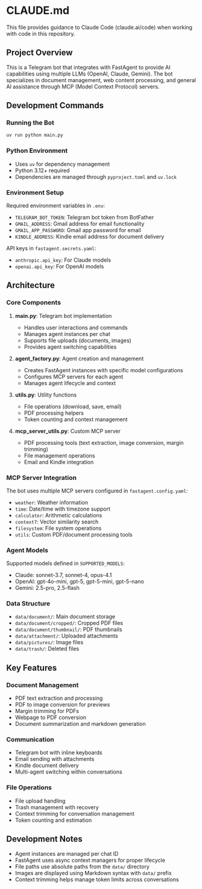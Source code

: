 # CLAUDE.md

This file provides guidance to Claude Code (claude.ai/code) when working with code in this repository.

## Project Overview

This is a Telegram bot that integrates with FastAgent to provide AI capabilities using multiple LLMs (OpenAI, Claude, Gemini). The bot specializes in document management, web content processing, and general AI assistance through MCP (Model Context Protocol) servers.

## Development Commands

### Running the Bot
```bash
uv run python main.py
```

### Python Environment
- Uses `uv` for dependency management
- Python 3.12+ required
- Dependencies are managed through `pyproject.toml` and `uv.lock`

### Environment Setup
Required environment variables in `.env`:
- `TELEGRAM_BOT_TOKEN`: Telegram bot token from BotFather
- `GMAIL_ADDRESS`: Gmail address for email functionality
- `GMAIL_APP_PASSWORD`: Gmail app password for email
- `KINDLE_ADDRESS`: Kindle email address for document delivery

API keys in `fastagent.secrets.yaml`:
- `anthropic.api_key`: For Claude models
- `openai.api_key`: For OpenAI models

## Architecture

### Core Components

1. **main.py**: Telegram bot implementation
   - Handles user interactions and commands
   - Manages agent instances per chat
   - Supports file uploads (documents, images)
   - Provides agent switching capabilities

2. **agent_factory.py**: Agent creation and management
   - Creates FastAgent instances with specific model configurations
   - Configures MCP servers for each agent
   - Manages agent lifecycle and context

3. **utils.py**: Utility functions
   - File operations (download, save, email)
   - PDF processing helpers
   - Token counting and context management

4. **mcp_server_utils.py**: Custom MCP server
   - PDF processing tools (text extraction, image conversion, margin trimming)
   - File management operations
   - Email and Kindle integration

### MCP Server Integration

The bot uses multiple MCP servers configured in `fastagent.config.yaml`:
- `weather`: Weather information
- `time`: Date/time with timezone support
- `calculator`: Arithmetic calculations
- `context7`: Vector similarity search
- `filesystem`: File system operations
- `utils`: Custom PDF/document processing tools

### Agent Models

Supported models defined in `SUPPORTED_MODELS`:
- Claude: sonnet-3.7, sonnet-4, opus-4.1
- OpenAI: gpt-4o-mini, gpt-5, gpt-5-mini, gpt-5-nano
- Gemini: 2.5-pro, 2.5-flash

### Data Structure

- `data/document/`: Main document storage
- `data/document/cropped/`: Cropped PDF files
- `data/document/thumbnail/`: PDF thumbnails
- `data/attachment/`: Uploaded attachments
- `data/pictures/`: Image files
- `data/trash/`: Deleted files

## Key Features

### Document Management
- PDF text extraction and processing
- PDF to image conversion for previews
- Margin trimming for PDFs
- Webpage to PDF conversion
- Document summarization and markdown generation

### Communication
- Telegram bot with inline keyboards
- Email sending with attachments
- Kindle document delivery
- Multi-agent switching within conversations

### File Operations
- File upload handling
- Trash management with recovery
- Context trimming for conversation management
- Token counting and estimation

## Development Notes

- Agent instances are managed per chat ID
- FastAgent uses async context managers for proper lifecycle
- File paths use absolute paths from the `data/` directory
- Images are displayed using Markdown syntax with `data/` prefix
- Context trimming helps manage token limits across conversations